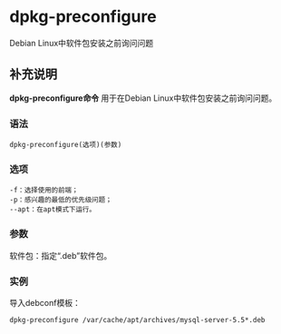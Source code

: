 # dpkg-preconfigure

Debian Linux中软件包安装之前询问问题

## 补充说明

**dpkg-preconfigure命令** 用于在Debian Linux中软件包安装之前询问问题。

### 语法

```text
dpkg-preconfigure(选项)(参数)
```

### 选项

```text
-f：选择使用的前端；
-p：感兴趣的最低的优先级问题；
--apt：在apt模式下运行。
```

### 参数

软件包：指定“.deb”软件包。

### 实例

导入debconf模板：

```text
dpkg-preconfigure /var/cache/apt/archives/mysql-server-5.5*.deb
```

